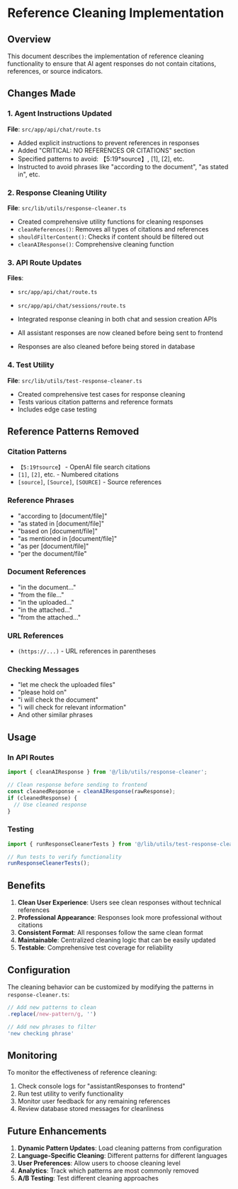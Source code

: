 # Reference Cleaning Implementation

## Overview
This document describes the implementation of reference cleaning functionality to ensure that AI agent responses do not contain citations, references, or source indicators.

## Changes Made

### 1. Agent Instructions Updated
**File**: `src/app/api/chat/route.ts`
- Added explicit instructions to prevent references in responses
- Added "CRITICAL: NO REFERENCES OR CITATIONS" section
- Specified patterns to avoid: 【5:19†source】, [1], [2], etc.
- Instructed to avoid phrases like "according to the document", "as stated in", etc.

### 2. Response Cleaning Utility
**File**: `src/lib/utils/response-cleaner.ts`
- Created comprehensive utility functions for cleaning responses
- `cleanReferences()`: Removes all types of citations and references
- `shouldFilterContent()`: Checks if content should be filtered out
- `cleanAIResponse()`: Comprehensive cleaning function

### 3. API Route Updates
**Files**: 
- `src/app/api/chat/route.ts`
- `src/app/api/chat/sessions/route.ts`

- Integrated response cleaning in both chat and session creation APIs
- All assistant responses are now cleaned before being sent to frontend
- Responses are also cleaned before being stored in database

### 4. Test Utility
**File**: `src/lib/utils/test-response-cleaner.ts`
- Created comprehensive test cases for response cleaning
- Tests various citation patterns and reference formats
- Includes edge case testing

## Reference Patterns Removed

### Citation Patterns
- `【5:19†source】` - OpenAI file search citations
- `[1]`, `[2]`, etc. - Numbered citations
- `[source]`, `[Source]`, `[SOURCE]` - Source references

### Reference Phrases
- "according to [document/file]"
- "as stated in [document/file]"
- "based on [document/file]"
- "as mentioned in [document/file]"
- "as per [document/file]"
- "per the document/file"

### Document References
- "in the document..."
- "from the file..."
- "in the uploaded..."
- "in the attached..."
- "from the attached..."

### URL References
- `(https://...)` - URL references in parentheses

### Checking Messages
- "let me check the uploaded files"
- "please hold on"
- "i will check the document"
- "i will check for relevant information"
- And other similar phrases

## Usage

### In API Routes
```typescript
import { cleanAIResponse } from '@/lib/utils/response-cleaner';

// Clean response before sending to frontend
const cleanedResponse = cleanAIResponse(rawResponse);
if (cleanedResponse) {
  // Use cleaned response
}
```

### Testing
```typescript
import { runResponseCleanerTests } from '@/lib/utils/test-response-cleaner';

// Run tests to verify functionality
runResponseCleanerTests();
```

## Benefits

1. **Clean User Experience**: Users see clean responses without technical references
2. **Professional Appearance**: Responses look more professional without citations
3. **Consistent Format**: All responses follow the same clean format
4. **Maintainable**: Centralized cleaning logic that can be easily updated
5. **Testable**: Comprehensive test coverage for reliability

## Configuration

The cleaning behavior can be customized by modifying the patterns in `response-cleaner.ts`:

```typescript
// Add new patterns to clean
.replace(/new-pattern/g, '')

// Add new phrases to filter
'new checking phrase'
```

## Monitoring

To monitor the effectiveness of reference cleaning:

1. Check console logs for "assistantResponses to frontend"
2. Run test utility to verify functionality
3. Monitor user feedback for any remaining references
4. Review database stored messages for cleanliness

## Future Enhancements

1. **Dynamic Pattern Updates**: Load cleaning patterns from configuration
2. **Language-Specific Cleaning**: Different patterns for different languages
3. **User Preferences**: Allow users to choose cleaning level
4. **Analytics**: Track which patterns are most commonly removed
5. **A/B Testing**: Test different cleaning approaches
